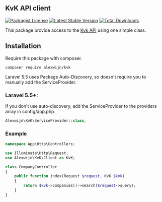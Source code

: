 ## KvK API client
[![Packagist License](https://poser.pugx.org/alexwijn/kvk/license.png)](http://choosealicense.com/licenses/mit/)
[![Latest Stable Version](https://poser.pugx.org/alexwijn/kvk/version.png)](https://packagist.org/packages/alexwijn/kvk)
[![Total Downloads](https://poser.pugx.org/alexwijn/kvk/d/total.png)](https://packagist.org/packages/alexwijn/kvk)

This package provide access to the [Kvk API](https://developers.kvk.nl/) using one simple class.

## Installation

Require this package with composer.

```shell
composer require alexwijn/kvk
```

Laravel 5.5 uses Package Auto-Discovery, so doesn't require you to manually add the ServiceProvider.

### Laravel 5.5+:

If you don't use auto-discovery, add the ServiceProvider to the providers array in config/app.php

```php
Alexwijn\KvK\ServiceProvider::class,
```

### Example

```php
namespace App\Http\Controllers;

use Illuminate\Http\Request;
use Alexwijn\KvK\Client as KvK;

class CompanyController
{
    public function index(Request $request, KvK $kvk)
    {
        return $kvk->companies()->search($request->query);
    }
}
```
